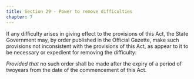 ```yaml
---
title: Section 29 - Power to remove difficulties
chapter: 7
---
```


If any difficulty arises in giving effect to the provisions of this Act, the State Government may, by order published in the Official Gazette, make such provisions not inconsistent with the provisions of this Act, as appear to it to be necessary or expedient for removing the difficulty:

*Provided that* no such order shall be made after the expiry of a period of twoyears from the date of the commencement of this Act.

